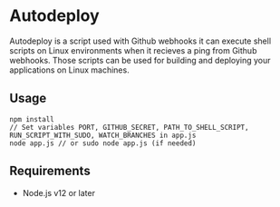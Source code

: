 # Autodeploy
Autodeploy is a script used with Github webhooks it can execute shell scripts on Linux environments when it recieves a ping from Github webhooks. Those scripts can be used for building and deploying your applications on Linux machines.

## Usage

```
npm install
// Set variables PORT, GITHUB_SECRET, PATH_TO_SHELL_SCRIPT, RUN_SCRIPT_WITH_SUDO, WATCH_BRANCHES in app.js
node app.js // or sudo node app.js (if needed)
```

## Requirements

* Node.js v12 or later
